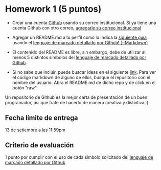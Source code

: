 # Homework 1 (5 puntos)

- Crear una cuenta [Github](https://www.github.com) usando su correo institucional. Si ya tiene una cuenta Github con otro correo, [agregarle su correo institucional](https://docs.github.com/en/account-and-profile/setting-up-and-managing-your-github-user-account/managing-email-preferences/adding-an-email-address-to-your-github-account)

- Agregar un README.md a tu perfil como lo indica la [siguiente guía](https://docs.github.com/en/account-and-profile/setting-up-and-managing-your-github-profile/customizing-your-profile/managing-your-profile-readme) usando el [lenguaje de marcado detallado por Github! (~Markdown)](https://docs.github.com/en/github/writing-on-github/getting-started-with-writing-and-formatting-on-github/basic-writing-and-formatting-syntax)

- El contenido del README es libre, sin embargo, debe de utilizar al menos 5 distintos símbolos del [lenguaje de marcado detallado por Github](https://docs.github.com/en/github/writing-on-github/getting-started-with-writing-and-formatting-on-github/basic-writing-and-formatting-syntax).

- Si no sabe que incluir, puede buscar ideas en el siguiente [link](https://github.com/coderjojo/creative-profile-readme). Para ver el código markdown de alguno de ellos, busque el repositorio con el nombre del usuario. Abra el README.md de dicho repo y de click en el botón "raw".

Un repositorio de Github es la mejor carta de presentación de un buen programador, así que trate de hacerlo de manera creativa y distintiva :)

## Fecha límite de entrega

13 de setiembre a las 11:59pm

## Criterio de evaluación

1 punto por cumplir con el uso de cada símbolo solicitado del [lenguaje de marcado detallado por Github](https://docs.github.com/en/github/writing-on-github/getting-started-with-writing-and-formatting-on-github/basic-writing-and-formatting-syntax).
